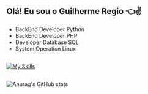 ## Olá! Eu sou o Guilherme Regio :point_left::v:

* BackEnd Developer Python 
* BackEnd Developer PHP 
* Developer Database SQL
* System Operation Linux

##

[![My Skills](https://skillicons.dev/icons?i=py,php,laravel,mysql,docker,django&perline=6)](https://skillicons.dev)

##

![Anurag's GitHub stats](https://github-readme-stats.vercel.app/api?username=Guilherme-Regio&show_icons=true&theme=github_dark)
<!--
**Guilherme-Regio/Guilherme-Regio** is a ✨ _special_ ✨ repository because its `README.md` (this file) appears on your GitHub profile.

Here are some ideas to get you started:

- 🔭 I’m currently working on ...
- 🌱 I’m currently learning ...
- 👯 I’m looking to collaborate on ...
- 🤔 I’m looking for help with ...
- 💬 Ask me about ...
- 📫 How to reach me: ...
- 😄 Pronouns: ...
- ⚡ Fun fact: ...
-->
